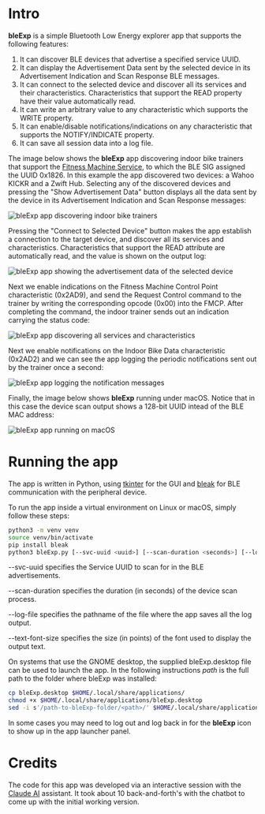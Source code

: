 # Intro

**bleExp** is a simple Bluetooth Low Energy explorer app that supports the following features:

1. It can discover BLE devices that advertise a specified service UUID.
2. It can display the Advertisement Data sent by the selected device in its Advertisement Indication and Scan Response BLE messages.
3. It can connect to the selected device and discover all its services and their characteristics. Characteristics that support the READ property have their value automatically read.
4. It can write an arbitrary value to any characteristic which supports the WRITE property.
5. It can enable/disable notifications/indications on any characteristic that supports the NOTIFY/INDICATE property.
6. It can save all session data into a log file.

The image below shows the **bleExp** app discovering indoor bike trainers that support the [Fitness Machine Service](https://www.bluetooth.com/specifications/specs/html/?src=ftms-v1-0-1_1756429637/FTMS_v1.0.1/out/en/index-en.html), to which the BLE SIG assigned the UUID 0x1826. In this example the app discovered two devices: a Wahoo KICKR and a Zwift Hub.  Selecting any of the discovered devices and pressing the "Show Advertisement Data" button displays all the data sent by the device in its Advertisement Indication and Scan Response messages:

![bleExp app discovering indoor bike trainers](./assets/bleExp-Demo-1.png)

Pressing the "Connect to Selected Device" button makes the app establish a connection to the target device, and discover all its services and characteristics. Characteristics that support the READ attribute are automatically read, and the value is shown on the output log:

![bleExp app showing the advertisement data of the selected device](./assets/bleExp-Demo-2.png)

Next we enable indications on the Fitness Machine Control Point characteristic (0x2AD9), and send the Request Control command to the trainer by writing the corresponding opcode (0x00) into the FMCP.  After completing the command, the indoor trainer sends out an indication carrying the status code:

![bleExp app discovering all services and characteristics](./assets/bleExp-Demo-3.png)

Next we enable notifications on the Indoor Bike Data characteristic (0x2AD2) and we can see the app logging the periodic notifications sent out by the trainer once a second:

![bleExp app logging the notification messages](./assets/bleExp-Demo-4.png)

Finally, the image below shows **bleExp** running under macOS.  Notice that in this case the device scan output shows a 128-bit UUID intead of the BLE MAC address:

![bleExp app running on macOS](./assets/bleExp-Demo-5.png)

# Running the app

The app is written in Python, using [tkinter](https://docs.python.org/3/library/tkinter.html) for the GUI and [bleak](https://github.com/hbldh/bleak) for BLE communication with the peripheral device.

To run the app inside a virtual environment on Linux or macOS, simply follow these steps:

``` bash
python3 -m venv venv
source venv/bin/activate
pip install bleak
python3 bleExp.py [--svc-uuid <uuid>] [--scan-duration <seconds>] [--log-file <path>] [--text-font-size <points>]
```
--svc-uuid specifies the Service UUID to scan for in the BLE advertisements.

--scan-duration specifies the duration (in seconds) of the device scan process.

--log-file specifies the pathname of the file where the app saves all the log output.

--text-font-size specifies the size (in points) of the font used to display the output text.

On systems that use the GNOME desktop, the supplied bleExp.desktop file can be used to launch the app. In the following instructions _path_ is the full path to the folder where bleExp was installed:

``` bash
cp bleExp.desktop $HOME/.local/share/applications/
chmod +x $HOME/.local/share/applications/bleExp.desktop
sed -i s'/path-to-bleExp-folder/<path>/' $HOME/.local/share/applications/bleExp.desktop
```

In some cases you may need to log out and log back in for the **bleExp** icon to show up in the app launcher panel.

# Credits

The code for this app was developed via an interactive session with the [Claude AI](https://www.claude.ai) assistant. It took about 10 back-and-forth's with the chatbot to come up with the initial working version.
